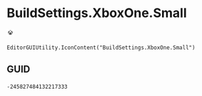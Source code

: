 # BuildSettings.XboxOne.Small
![](/img/BuildSettings.XboxOne.Small.png)

``` CSharp
EditorGUIUtility.IconContent("BuildSettings.XboxOne.Small")
```
## GUID
```
-245827484132217333
```

